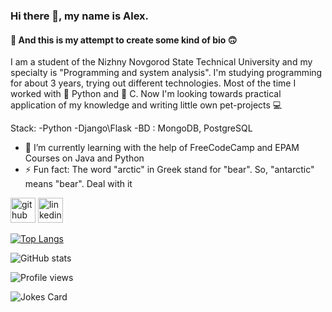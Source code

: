### Hi there 👋, my name is Alex.
#### :slightly_smiling_face: And this is my attempt to create some kind of bio :upside_down_face:
I am a student of the Nizhny Novgorod State Technical University and my specialty is "Programming and system analysis". I'm studying programming for about 3 years, trying out different technologies. Most of the time I worked with :snake: Python and :floppy_disk: C. Now I'm looking towards practical application of my knowledge and writing little own pet-projects  :computer:

Stack: 
  -Python
  -Django\Flask
  -BD : MongoDB, PostgreSQL

- 🌱 I’m currently learning with the help of FreeCodeCamp and EPAM Courses on Java and Python 
- ⚡ Fun fact: The word "arctic" in Greek stand for "bear". So, "antarctic" means "bear". Deal with it 


[<img src='https://cdn.jsdelivr.net/npm/simple-icons@3.0.1/icons/github.svg' alt='github' height='40'>](https://github.com/aleksandr-ovchinnikov)  [<img src='https://cdn.jsdelivr.net/npm/simple-icons@3.0.1/icons/linkedin.svg' alt='linkedin' height='40'>](https://www.linkedin.com/in/alexandr-ovchinnikov-551647210/)  



[![Top Langs](https://github-readme-stats.vercel.app/api/top-langs/?username=aleksandr-ovchinnikov)](https://github.com/anuraghazra/github-readme-stats)

![GitHub stats](https://github-readme-stats.vercel.app/api?username=aleksandr-ovchinnikov&show_icons=true)  

![Profile views](https://gpvc.arturio.dev/aleksandr-ovchinnikov)  
<!-- Markdown -->

![Jokes Card](https://readme-jokes.vercel.app/api)
